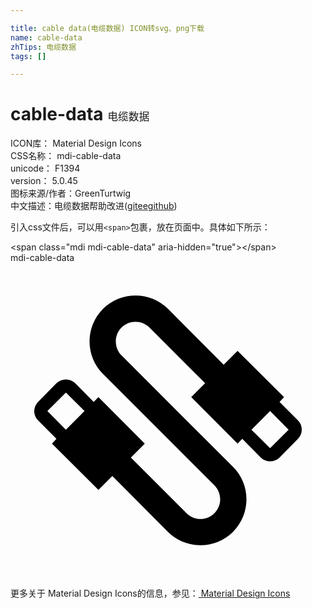 ```yaml
---

title: cable data(电缆数据) ICON转svg、png下载
name: cable-data
zhTips: 电缆数据
tags: []

---
```


# cable-data  <small style="font-size: 60%;font-weight: 100">电缆数据</small>


<div class="detail-page">
<p>
<span>
ICON库：
<span class="badge-secondary badge">Material Design Icons</span> 
</span>
<br/>
<span>
CSS名称：
<span class="badge-secondary badge">mdi-cable-data</span> 
</span>
<br/>
<span>
unicode：
<span class="badge-secondary badge">F1394</span> 
<copy-btn content='F1394' btn-title=""></copy-btn>
<copy-btn :content='String.fromCodePoint(parseInt("F1394", 16))' btn-title="复制U"></copy-btn>
</span>
<br/>
<span>
version：
<span class="badge-secondary badge">5.0.45</span> 
</span>
<br/>
<span>图标来源/作者：<span class="badge-light badge">GreenTurtwig</span></span> 
<br/>
<span class="zh-detail">中文描述：<span class="badge-primary badge">电缆数据</span><span class="help-link"><span>帮助改进</span>(<a href="https://gitee.com/liuwave/icon-helper/edit/master/json/material/cable-data.json" target="_blank" rel="noopener noreferrer">gitee</a><a href="https://github.com/liuwave/icon-helper/edit/master/json/material/cable-data.json" target="_blank" rel="noopener noreferrer">github</a></span>)</span><br/>
</p>
</div>
<div class="alert alert-dark">
  <i class="mdi mdi-cable-data mdi-48px"></i>
  <i class="mdi mdi-cable-data mdi-36px"></i>
  <i class="mdi mdi-cable-data mdi-24px"></i>
  <i class="mdi mdi-cable-data mdi-18px"></i>
</div>
<div>
  <p>引入css文件后，可以用<code>&lt;span&gt;</code>包裹，放在页面中。具体如下所示：    
  </p>
  <div class="alert alert-primary" style="font-size: 14px">
    &lt;span class="mdi mdi-cable-data" aria-hidden="true"&gt;&lt;/span&gt;
    <copy-btn content='<span class="mdi mdi-cable-data" aria-hidden="true"></span>'></copy-btn>
  </div>
  <div class="alert alert-secondary">
    <i class="mdi mdi-cable-data"
    style="font-size: 24px"
    aria-hidden="true"></i> mdi-cable-data
    <copy-btn content="mdi-cable-data" btn-title="复制图标名称"></copy-btn>
  </div>
</div>
<div id="svg" class="svg-wrap">
<svg xmlns="http://www.w3.org/2000/svg" viewBox="0 0 24 24"><path d="M7.05 3.5C5.68 4.88 5.68 7.1 7.05 8.47L15.54 16.95C16.12 17.54 16.12 18.5 15.54 19.07C14.95 19.66 14 19.66 13.41 19.07L9.17 14.83L10.23 13.77L6.7 10.23L6.34 10.59L4.93 9.17C4.54 8.78 3.91 8.78 3.5 9.17L2.1 10.59C1.71 11 1.71 11.61 2.1 12L3.5 13.41L3.16 13.77L6.7 17.3L7.76 16.24L12 20.5C13.37 21.85 15.58 21.85 16.95 20.5C18.32 19.12 18.32 16.9 16.95 15.54L8.46 7.05C7.88 6.46 7.88 5.5 8.46 4.93C9.05 4.34 10 4.34 10.59 4.93L14.83 9.17L13.77 10.23L17.3 13.77L17.66 13.41L19.07 14.83C19.46 15.22 20.1 15.22 20.5 14.83L21.9 13.41C22.29 13 22.29 12.39 21.9 12L20.5 10.59L20.84 10.23L17.3 6.7L16.24 7.76L12 3.5C10.63 2.15 8.42 2.15 7.05 3.5M2.81 11.29L4.22 9.88L5.64 11.29L4.22 12.71M18.36 12.71L19.78 11.29L21.19 12.71L19.78 14.12Z" /></svg>
</div>
<detail full-name='mdi-cable-data'></detail>
    
<div><p>更多关于 Material Design Icons的信息，参见：<a target="_blank" href="https://iconhelper.cn/material.html"> Material Design Icons</a>
</p></div>
